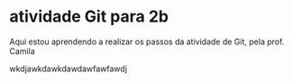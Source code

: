 # atividade Git para 2b
Aqui estou aprendendo a realizar os passos da atividade de Git, pela prof. Camila

wkdjawkdawkdawdawfawfawdj
